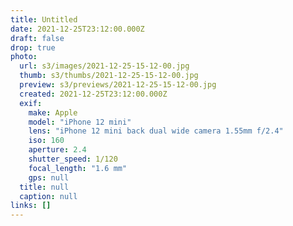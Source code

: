 ```yaml
---
title: Untitled
date: 2021-12-25T23:12:00.000Z
draft: false
drop: true
photo:
  url: s3/images/2021-12-25-15-12-00.jpg
  thumb: s3/thumbs/2021-12-25-15-12-00.jpg
  preview: s3/previews/2021-12-25-15-12-00.jpg
  created: 2021-12-25T23:12:00.000Z
  exif:
    make: Apple
    model: "iPhone 12 mini"
    lens: "iPhone 12 mini back dual wide camera 1.55mm f/2.4"
    iso: 160
    aperture: 2.4
    shutter_speed: 1/120
    focal_length: "1.6 mm"
    gps: null
  title: null
  caption: null
links: []
---
```

